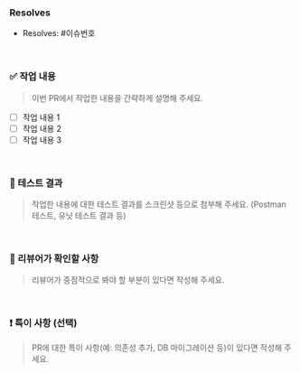 ### Resolves
- Resolves: #이슈번호

<br>

### ✅ 작업 내용
> 이번 PR에서 작업한 내용을 간략하게 설명해 주세요.
- [ ] 작업 내용 1
- [ ] 작업 내용 2
- [ ] 작업 내용 3

<br>

### 📝 테스트 결과
> 작업한 내용에 대한 테스트 결과를 스크린샷 등으로 첨부해 주세요.
> (Postman 테스트, 유닛 테스트 결과 등)

<br>

### 📌 리뷰어가 확인할 사항
> 리뷰어가 중점적으로 봐야 할 부분이 있다면 작성해 주세요.

<br>

### ❗ 특이 사항 (선택)
> PR에 대한 특이 사항(예: 의존성 추가, DB 마이그레이션 등)이 있다면 작성해 주세요.
